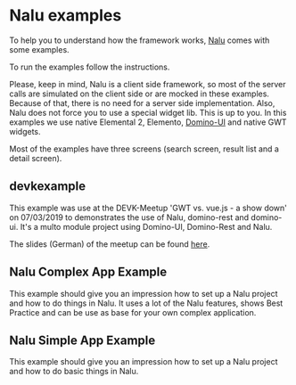 # Nalu examples
To help you to understand how the framework works, [Nalu](https://github.com/NaluKit/nalu) comes with some examples.

To run the examples follow the instructions.

Please, keep in mind, Nalu is a client side framework, so most of the server calls are simulated on the client side or are mocked in these examples. Because of that, there is no need for a server side implementation. Also, Nalu does not force you to use a special widget lib. This is up to you. In this examples we use native Elemental 2, Elemento, [Domino-UI](https://github.com/DominoKit/domino-ui) and native GWT widgets.

Most of the examples have three screens (search screen, result list and a detail screen).

## devkexample

This example was use at the DEVK-Meetup 'GWT vs. vue.js - a show down' on 07/03/2019 to demonstrates the use of Nalu, domino-rest and domino-ui.
It's a multo module project using Domino-UI, Domino-Rest and Nalu.

The slides (German) of the meetup can be found [here](https://github.com/NaluKit/nalu-examples/tree/main/devkexample/etc/presentation).


## Nalu Complex App Example

This example should give you an impression how to set up a Nalu project and how to do things in Nalu.
It uses a lot of the Nalu features, shows Best Practice and can be use as base for your own complex application.


## Nalu Simple App Example

This example should give you an impression how to set up a Nalu project and how to do basic things in Nalu.

